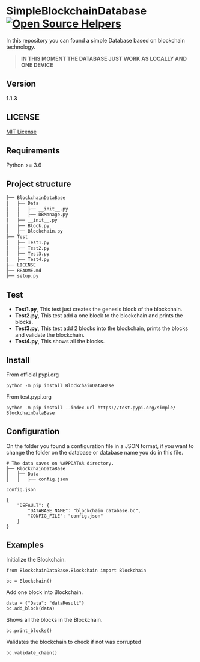# SimpleBlockchainDatabase [![Open Source Helpers](https://www.codetriage.com/demg-dev/simpleblockchaindatabase/badges/users.svg)](https://www.codetriage.com/demg-dev/simpleblockchaindatabase)
In this repository you can found a simple Database based on blockchain technology.

> **IN THIS MOMENT THE DATABASE JUST WORK AS LOCALLY AND ONE DEVICE**

## Version
**1.1.3**

## LICENSE
[MIT License](LICENSE)

## Requirements
Python >= 3.6

## Project structure
```bash
├── BlockchainDataBase
│   ├── Data
│   │   ├── __init__.py
│   │   ├── DBManage.py
│   ├── __init__.py
│   ├── Block.py
│   ├── Blockchain.py
├── Test
│   ├── Test1.py
│   ├── Test2.py
│   ├── Test3.py
│   ├── Test4.py
├── LICENSE
├── README.md
├── setup.py
```

## Test
- **Test1.py**, This test just creates the genesis block of the blockchain.
- **Test2.py**, This test add a one block to the blockchain and prints the blocks.
- **Test3.py**, This test add 2 blocks into the blockchain, prints the blocks and validate the blockchain.
- **Test4.py**, This shows all the blocks. 

## Install
From official pypi.org
```
python -m pip install BlockchainDataBase
```

From test.pypi.org
```
python -m pip install --index-url https://test.pypi.org/simple/ BlockchainDataBase
```

## Configuration
On the folder you found a configuration file in a JSON format, if you want to change the folder on the database or database name you do in this file.
```
# The data saves on %APPDATA% directory.
├── BlockchainDataBase
│   ├── Data
│   │   ├── config.json
```
```
config.json

{
    "DEFAULT": {
        "DATABASE_NAME": "blockchain_database.bc",
        "CONFIG_FILE": "config.json"
    }
}
```

## Examples
Initialize the Blockchain.
```
from BlockchainDataBase.Blockchain import Blockchain

bc = Blockchain()
```

Add one block into Blockchain.
```
data = {"Data": "dataResult"}
bc.add_block(data)
```

Shows all the blocks in the Blockchain.
```
bc.print_blocks()
```

Validates the blockchain to check if not was corrupted
```
bc.validate_chain()
```
